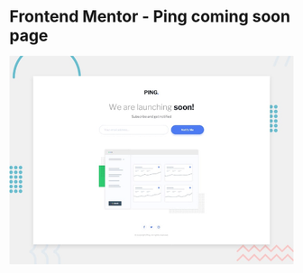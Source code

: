 # Frontend Mentor - Ping coming soon page

![Design preview for the Ping coming soon page coding challenge](./public/assets/images/desktop-preview.jpg)
